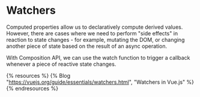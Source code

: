 # Watchers

Computed properties allow us to declaratively compute derived values. However, there are cases where we need to perform "side effects" in reaction to state changes - for example, mutating the DOM, or changing another piece of state based on the result of an async operation.

With Composition API, we can use the watch function to trigger a callback whenever a piece of reactive state changes.

{% resources %}
  {% Blog "https://vuejs.org/guide/essentials/watchers.html", "Watchers in Vue.js" %}
{% endresources %}
